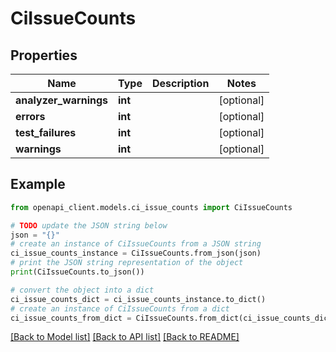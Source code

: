 # CiIssueCounts


## Properties

Name | Type | Description | Notes
------------ | ------------- | ------------- | -------------
**analyzer_warnings** | **int** |  | [optional] 
**errors** | **int** |  | [optional] 
**test_failures** | **int** |  | [optional] 
**warnings** | **int** |  | [optional] 

## Example

```python
from openapi_client.models.ci_issue_counts import CiIssueCounts

# TODO update the JSON string below
json = "{}"
# create an instance of CiIssueCounts from a JSON string
ci_issue_counts_instance = CiIssueCounts.from_json(json)
# print the JSON string representation of the object
print(CiIssueCounts.to_json())

# convert the object into a dict
ci_issue_counts_dict = ci_issue_counts_instance.to_dict()
# create an instance of CiIssueCounts from a dict
ci_issue_counts_from_dict = CiIssueCounts.from_dict(ci_issue_counts_dict)
```
[[Back to Model list]](../README.md#documentation-for-models) [[Back to API list]](../README.md#documentation-for-api-endpoints) [[Back to README]](../README.md)


